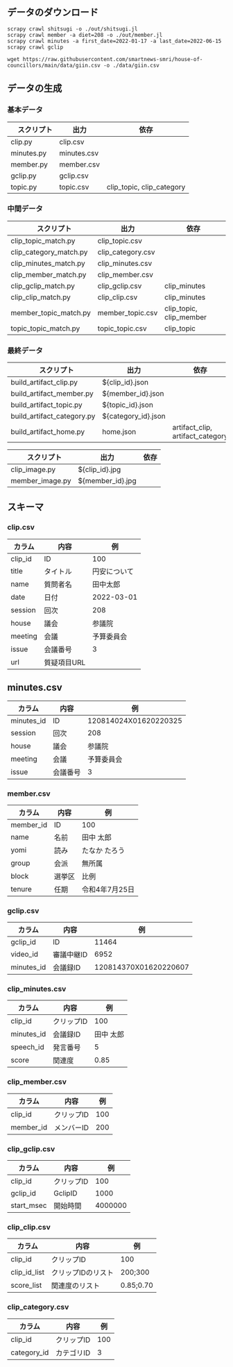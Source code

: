 ## データのダウンロード

```
scrapy crawl shitsugi -o ./out/shitsugi.jl
scrapy crawl member -a diet=208 -o ./out/member.jl
scrapy crawl minutes -a first_date=2022-01-17 -a last_date=2022-06-15
scrapy crawl gclip
```

```
wget https://raw.githubusercontent.com/smartnews-smri/house-of-councillors/main/data/giin.csv -o ./data/giin.csv
```

## データの生成

### 基本データ

| 　スクリプト                     | 出力                  | 依存                        |
|----------------------------|---------------------|---------------------------|
| clip.py                    | clip.csv            |                           |
| minutes.py                 | minutes.csv         |                           |
| member.py                  | member.csv          |                           | 
| gclip.py                   | gclip.csv           |                           |
| topic.py                   | topic.csv           | clip_topic, clip_category |

### 中間データ

| 　スクリプト                     | 出力                  | 依存                        |
|----------------------------|---------------------|---------------------------|
| clip_topic_match.py        | clip_topic.csv      |                           |
| clip_category_match.py     | clip_category.csv   |                           |
| clip_minutes_match.py      | clip_minutes.csv    |                           |
| clip_member_match.py       | clip_member.csv     |                           |
| clip_gclip_match.py        | clip_gclip.csv      | clip_minutes              |
| clip_clip_match.py         | clip_clip.csv       | clip_minutes              |
| member_topic_match.py      | member_topic.csv    | clip_topic, clip_member   |
| topic_topic_match.py       | topic_topic.csv     | clip_topic                |

### 最終データ

| 　スクリプト                     | 出力                  | 依存                               |
|----------------------------|---------------------|----------------------------------|
| build_artifact_clip.py     | ${clip_id}.json     |                                  | 
| build_artifact_member.py   | ${member_id}.json   |                                  |
| build_artifact_topic.py    | ${topic_id}.json    |                                  |
| build_artifact_category.py | ${category_id}.json |                                  |
| build_artifact_home.py     | home.json           | artifact_clip, artifact_category |

| 　スクリプト          | 出力               | 依存                               |
|-----------------|------------------|----------------------------------|
| clip_image.py   | ${clip_id}.jpg   |                                  | 
| member_image.py | ${member_id}.jpg |                                  | 

## スキーマ

### clip.csv

| カラム     | 内容      | 例         |
|---------|---------|-----------|
| clip_id | ID      | 100       | 
| title   | タイトル    | 円安について    | 
| name    | 質問者名    | 田中太郎      |
| date    | 日付      | 2022-03-01 |
| session | 回次      | 208       | 
| house   | 議会      | 参議院       |
| meeting | 会議      | 予算委員会     |
| issue   | 会議番号    | 3         |
| url     | 質疑項目URL | 　         |

## minutes.csv

| カラム        | 内容   | 例 |
|------------|------|-----------|
| minutes_id | ID   | 120814024X01620220325 |
| session    | 回次   | 208 |
| house      | 議会   | 参議院 |
| meeting    | 会議   | 予算委員会 |
| issue      | 会議番号 | 3 |

### member.csv

| カラム       | 内容     | 例         | 
|-----------|--------|-----------|
| member_id | ID     | 100　      |
| name      | 名前     | 田中 太郎     | 
| yomi      | 読み     | たなか たろう   |
| group     | 会派     | 無所属       |
| block     | 選挙区    | 比例        |
| tenure    | 任期     | 令和4年7月25日 |

### gclip.csv

| カラム | 内容 | 例                     |
|-------------|-------|-----------------------|
| gclip_id | ID | 11464                 |
| video_id | 審議中継ID | 6952                  |
| minutes_id | 会議録ID | 120814370X01620220607 |

### clip_minutes.csv

| カラム        | 内容     | 例     |
|------------|--------|-------|
| clip_id    | クリップID | 100   |
| minutes_id | 会議録ID  | 田中 太郎 |
| speech_id  | 発言番号   | 5     |
| score      | 関連度    | 0.85  |

### clip_member.csv

| カラム       | 内容     | 例 |
|-----------|--------|-----------|
| clip_id   | クリップID | 100 |
| member_id | メンバーID | 200 |

### clip_gclip.csv

| カラム        | 内容      | 例 |
|------------|---------|-----------|
| clip_id    | クリップID  | 100 |
| gclip_id   | GclipID | 1000 |
| start_msec | 開始時間    | 4000000 |

### clip_clip.csv

| カラム          | 内容         | 例         |
|--------------|------------|-----------|
| clip_id      | クリップID     | 100       |
| clip_id_list | クリップIDのリスト | 200;300   |
| score_list   | 関連度のリスト    | 0.85;0.70 |

### clip_category.csv

| カラム         | 内容     | 例   |
|-------------|--------|-----|
| clip_id     | クリップID | 100 |
| category_id | カテゴリID | 3   |